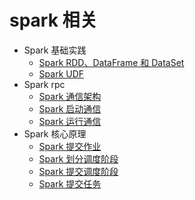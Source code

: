 # spark 相关

* Spark 基础实践
    * [Spark RDD、DataFrame 和 DataSet](spark-base/documents/base/RDD-DS-DF.md)
    * [Spark UDF](spark-base/documents/base/SparkUDF.md)
* Spark rpc
    * [Spark 通信架构](spark-base/documents/rpc/SparkRpc.md)
    * [Spark 启动通信](spark-base/documents/rpc/SparkStartRpc.md)
    * [Spark 运行通信](spark-base/documents/rpc/SparkRunRpc.md)
* Spark 核心原理
    * [Spark 提交作业](spark-base/documents/core/RunJob.md)
    * [Spark 划分调度阶段](spark-base/documents/core/CreateStage.md)
    * [Spark 提交调度阶段](spark-base/documents/core/SubmitStage.md)
    * [Spark 提交任务](spark-base/documents/core/SubmitTask.md)